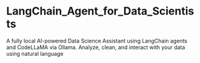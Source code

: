 # LangChain_Agent_for_Data_Scientists
A fully local AI-powered Data Science Assistant using LangChain agents and CodeLLaMA via Ollama. Analyze, clean, and interact with your data using natural language

